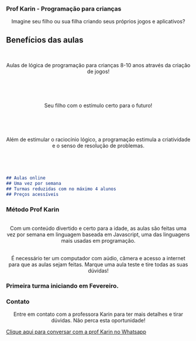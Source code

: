 ### Prof Karin - Programação para crianças

 <p align="center">Imagine seu filho ou sua filha criando seus próprios jogos e aplicativos?</p>

<p align="center"><h2><b> Benefícios das aulas </b></h2></p>


 <br><p align="center">Aulas de lógica de programação para crianças 8-10 anos através da criação de jogos!</p></br>

 <br><p align="center">Seu filho com o estímulo certo para o futuro!</p></br>

 <br><p align="center">Além de estimular o raciocínio lógico, a programação estimula a criatividade e o senso de resolução de problemas.</p></br>

```markdown


## Aulas online
## Uma vez por semana
## Turmas reduzidas com no máximo 4 alunos
## Preços acessíveis

```
### Método Prof Karin

 <p align="center"><br>Com um conteúdo divertido e certo para a idade, as aulas são feitas uma vez por semana em linguagem baseada em Javascript, uma das linguagens mais usadas em programação.</br></p>

 <p align="center"><br>É necessário ter um computador com aúdio, câmera e acesso a internet para que as aulas sejam feitas. Marque uma aula teste e tire todas as suas dúvidas!</br></p>

### Primeira turma iniciando em Fevereiro.

### Contato
 <p align="center">Entre em contato com a professora Karin para ter mais detalhes e tirar dúvidas. Não perca esta oportunidade!</p>

<a href = "https://api.whatsapp.com/send?phone=5521991023219/"> Clique aqui para conversar com a prof Karin no Whatsapp </a>


